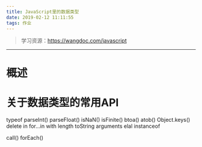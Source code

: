 ```yaml
---
title: JavaScript里的数据类型
date: 2019-02-12 11:11:55
tags: 作业
---
```

> 学习资源：https://wangdoc.com/javascript

---

# 概述 


# 关于数据类型的常用API
typeof
parseInt()
parseFloat()
isNaN()
isFinite()
btoa()
atob()
Object.keys()
delete
in
for...in
with
length
toString
arguments
elal
instanceof

call()
forEach()


# 
